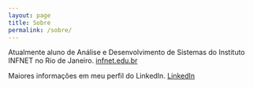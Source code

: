 ```yaml
---
layout: page
title: Sobre
permalink: /sobre/
---
```


Atualmente aluno de Análise e Desenvolvimento de Sistemas do Instituto INFNET no Rio de Janeiro.
[infnet.edu.br](http://www.infnet.edu.br/)

Maiores informações em meu perfil do LinkedIn.
[LinkedIn](https://br.linkedin.com/in/brennoferrari)
